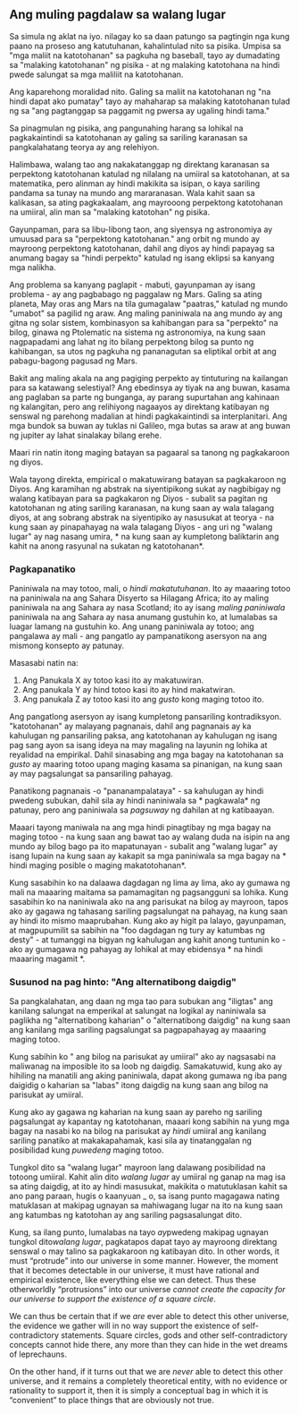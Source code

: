 ## Ang muling pagdalaw sa walang lugar

Sa simula ng aklat na iyo. nilagay ko sa daan patungo sa pagtingin nga kung paano na proseso ang katutuhanan, kahalintulad nito sa pisika. Umpisa sa "mga maliit na katotohanan" sa pagkuha ng baseball, tayo ay dumadating sa "malaking katotohanan" ng pisika - at ng malaking katotohana na hindi pwede salungat sa mga maliliit na katotohanan.

Ang kaparehong moralidad nito. Galing sa maliit na katotohanan ng "na hindi dapat ako pumatay" tayo ay mahaharap sa malaking katotohanan tulad ng sa "ang pagtanggap sa paggamit ng pwersa ay ugaling hindi tama."

Sa pinagmulan ng pisika, ang pangunahing harang sa lohikal na pagkakaintindi sa katotohanan ay galing sa sariling karanasan sa pangkalahatang teorya ay ang relehiyon.

Halimbawa, walang tao ang nakakatanggap ng direktang karanasan sa perpektong katotohanan katulad ng nilalang na umiiral sa katotohanan, at sa matematika, pero alinman ay hindi makikita sa isipan, o kaya sariling pandama sa tunay na mundo ang mararanasan. Wala kahit saan sa kalikasan, sa ating pagkakaalam, ang mayrooong perpektong katotohanan na umiiral, alin man sa "malaking katotohan" ng pisika.

Gayunpaman, para sa libu-libong taon, ang siyensya ng astronomiya ay umuusad para sa "perpektong katotohanan." ang orbit ng mundo ay mayroong perpektong katotohanan, dahil ang diyos ay hindi papayag sa anumang bagay sa "hindi perpekto" katulad ng isang eklipsi sa kanyang mga nalikha.

Ang problema sa kanyang paglapit - mabuti, gayunpaman ay isang problema - ay ang pagbabago ng paggalaw ng Mars. Galing sa ating planeta, May oras ang Mars na tila gumagalaw "paatras," katulad ng mundo "umabot" sa pagilid ng araw. Ang maling paniniwala na ang mundo ay ang gitna ng solar sistem, kombinasyon sa kahibangan para sa "perpekto" na bilog, ginawa ng Ptolematic na sistema ng astronomiya, na kung saan nagpapadami ang lahat ng ito bilang perpektong bilog sa punto ng kahibangan, sa utos ng pagkuha ng pananagutan sa eliptikal orbit at ang pabagu-bagong pagusad ng Mars.

Bakit ang maling akala na ang pagiging perpekto ay tintuturing na kailangan para sa katawang selestiyal? Ang ebedinsya ay tiyak na ang buwan, kasama ang paglaban sa parte ng bunganga, ay parang supurtahan ang kahinaan ng kalangitan, pero ang relihiyong nagaayos ay direktang katibayan ng senswal ng parehong madalian at hindi pagkakaintindi sa interplanitari. Ang mga bundok sa buwan ay tuklas ni Galileo, mga butas sa araw at ang buwan ng jupiter ay lahat sinalakay bilang erehe.

Maari rin natin itong maging batayan sa pagaaral sa tanong ng pagkakaroon ng diyos.

Wala tayong direkta, empirical o makatuwirang batayan sa pagkakaroon ng Diyos. Ang karamihan ng abstrak na siyentipikong sukat ay nagbibigay ng walang katibayan para sa pagkakaron ng Diyos - subalit sa pagitan ng katotohanan ng ating sariling karanasan, na kung saan ay wala talagang diyos, at ang sobrang abstrak na siyentipiko ay nasusukat at teorya - na kung saan ay pinapahayag na wala talagang Diyos - ang uri ng "walang lugar" ay nag nasang umira, * na kung saan ay kumpletong baliktarin ang kahit na anong rasyunal na sukatan ng katotohanan*.

### Pagkapanatiko

Paniniwala na may totoo, mali, o *hindi makatutuhanan*. Ito ay maaaring totoo na paniniwala na ang Sahara Disyerto sa Hilagang Africa; ito ay maling paniniwala na ang Sahara ay nasa Scotland; ito ay isang *maling paniniwala* paniniwala na ang Sahara ay nasa anumang gustuhin ko, at lumalabas sa luagar lamang na gustuhin ko. Ang unang paniniwala ay totoo; ang pangalawa ay mali - ang pangatlo ay pampanatikong asersyon na ang mismong konsepto ay patunay.

Masasabi natin na:

1. Ang Panukala X ay totoo kasi ito ay makatuwiran.
2. Ang panukala Y ay hind totoo kasi ito ay hind makatwiran.
3. Ang panukala Z ay totoo kasi ito ang *gusto* kong maging totoo ito.

Ang pangatlong asersyon ay isang kumpletong pansariling kontradiksyon. "katotohanan" ay malayang pagnanais, dahil ang pagnanais ay ka kahulugan ng pansariling paksa, ang katotohanan ay kahulugan ng isang pag sang ayon sa isang ideya na may magaling na layunin ng lohika at reyalidad na empirikal. Dahil sinasabing ang mga bagay na katotohanan sa *gusto* ay maaring totoo upang maging kasama sa pinanigan, na kung saan ay may pagsalungat sa pansariling pahayag.

Panatikong pagnanais -o "pananampalataya" - sa kahulugan ay hindi pwedeng subukan, dahil sila ay hindi naniniwala sa * pagkawala* ng patunay, pero ang paniniwala sa *pagsuway* ng dahilan at ng katibaayan.

Maaari tayong maniwala na ang mga hindi pinagtibay ng mga bagay na maging totoo - na kung saan ang bawat tao ay walang duda na isipin na ang mundo ay bilog bago pa ito mapatunayan - subalit ang "walang lugar" ay isang lupain na kung saan ay kakapit sa mga paniniwala sa mga bagay na * hindi maging posible o maging makatotohanan*.

Kung sasabihin ko na dalaawa dagdagan ng lima ay lima, ako ay gumawa ng mali na maaaring maitama sa pamamagitan ng pagsangguni sa lohika. Kung sasabihin ko na naniniwala ako na ang parisukat na bilog ay mayroon, tapos ako ay gagawa ng tahasang sariling pagsalungat na pahayag, na kung saan ay hindi ito mismo maaprubahan. Kung ako ay higit pa lalayo, gayunpaman, at magpupumilit sa sabihin na "foo dagdagan ng tury ay katumbas ng desty" - at tumanggi na bigyan ng kahulugan ang kahit anong tuntunin ko - ako ay gumagawa ng pahayag ay lohikal at may ebidensya * na hindi maaaring magamit *.

### Susunod na pag hinto: "Ang alternatibong daigdig"

Sa pangkalahatan, ang daan ng mga tao para subukan ang "iligtas" ang kanilang salungat na emperikal at salungat na logikal ay naniniwala sa paglikha ng "alternatibong kaharian" o "alternatibong daigdig" na kung saan ang kanilang mga sariling pagsalungat sa pagpapahayag ay maaaring maging totoo.

Kung sabihin ko " ang bilog na parisukat ay umiiral" ako ay nagsasabi na maliwanag na imposible ito sa loob ng daigdig. Samakatuwid, kung ako ay hihiling na manatili ang aking paniniwala, dapat akong gumawa ng iba pang daigidig o kaharian sa "labas" itong daigdig na kung saan ang bilog na parisukat ay umiiral.

Kung ako ay gagawa ng kaharian na kung saan ay pareho ng sariling pagsalungat ay kapantay ng katotohanan, maaari kong sabihin na yung mga bagay na nasabi ko na bilog na parisukat ay *hindi* umiiral ang kanilang sariling panatiko at makakapahamak, kasi sila ay tinatanggalan ng posibilidad kung *puwedeng* maging totoo.<sup id="fnref:1"><a href="#fn:1" class="footnote-ref"></a></sup>

Tungkol dito sa "walang lugar" mayroon lang dalawang posibilidad na totoong umiiral. Kahit alin dito *walang lugar* ay umiiral ng ganap na mag isa sa ating daigdig, at ito ay hindi masusukat, makikita o matutuklasan kahit sa ano pang paraan, hugis o kaanyuan _ o, sa isang punto magagawa nating matuklasan at makipag ugnayan sa mahiwagang lugar na ito na kung saan ang katumbas ng katotohan ay ang sariling pagsasalungat dito.

Kung, sa ilang punto, lumalabas na tayo *ay*pwedeng makipag ugnayan tungkol dito*walang lugar*, pagkatapos dapat tayo ay mayroong direktang senswal o may talino sa pagkakaroon ng katibayan dito. In other words, it must “protrude” into our universe in some manner. However, the moment that it becomes detectable in our universe, it must have rational and empirical existence, like everything else we can detect. Thus these otherworldly “protrusions” into our universe *cannot create the capacity for our universe to support the existence of a square circle*.

We can thus be certain that if we *are* ever able to detect this other universe, the evidence we gather will in no way support the existence of self-contradictory statements. Square circles, gods and other self-contradictory concepts cannot hide there, any more than they can hide in the wet dreams of leprechauns.

On the other hand, if it turns out that we are *never* able to detect this other universe, and it remains a completely theoretical entity, with no evidence or rationality to support it, then it is simply a conceptual bag in which it is “convenient” to place things that are obviously not true.

[^1]: This inevitably ends up with comparisons to those who said that Einsteinian physics was impossible, that the world could not be round and so on. Uncertainty in *content* – i.e. theory – is somehow supposed to be equated with uncertainty in *methodology*, i.e. reason and evidence. The fact that a mathematical theorem can be disproved does not disprove the principles of mathematics, but rather confirms them.